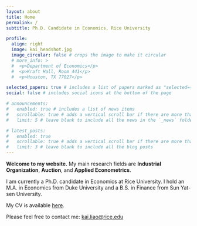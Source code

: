 ```yaml
---
layout: about
title: Home
permalink: /
subtitle: Ph.D. Candidate in Economics, Rice University

profile:
  align: right
  image: kai_headshot.jpg
  image_circular: false # crops the image to make it circular
  # more_info: >
  #  <p>Department of Economics</p>
  #  <p>Kraft Hall, Room 441</p>
  #  <p>Houston, TX 77027</p>

selected_papers: true # includes a list of papers marked as "selected={true}"
social: false # includes social icons at the bottom of the page

# announcements:
#   enabled: true # includes a list of news items
#   scrollable: true # adds a vertical scroll bar if there are more than 3 news items
#   limit: 5 # leave blank to include all the news in the `_news` folder

# latest_posts:
#   enabled: true
#   scrollable: true # adds a vertical scroll bar if there are more than 3 new posts items
#   limit: 3 # leave blank to include all the blog posts
---
```



**Welcome to my website.**
My main research fields are **Industrial Organization**, **Auction**, and **Applied Econometrics**.

I am currently a Ph.D. candidate in Economics at Rice University. I hold an M.A. in Economics from Duke University and a B.S. in Finance from Sun Yat-sen University.

My CV is available [here]().

Please feel free to contact me: [kai.liao@rice.edu](mailto:Kai.Liao@rice.edu)

